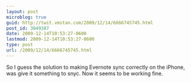 ```yaml
---
layout: post
microblog: true
guid: http://twit.vmstan.com/2009/12/14/6666745745.html
post_id: 3049387
date: 2009-12-14T10:53:27-0600
lastmod: 2009-12-14T10:53:27-0600
type: post
url: /2009/12/14/6666745745.html
---
```

So I guess the solution to making Evernote sync correctly on the iPhone, was give it something to snyc. Now it seems to be working fine.
